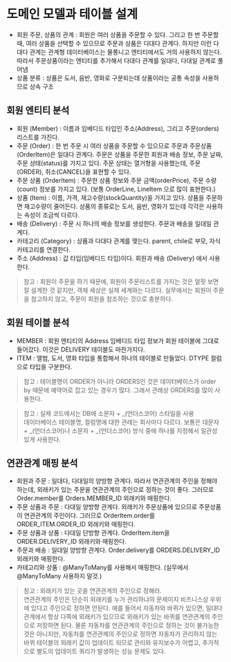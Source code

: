 # 도메인 모델과 테이블 설계
- 회원 주문, 상품의 관계 : 회원은 여러 상품을 주문할 수 있다. 그리고 한 번 주문할 때,
여러 상품을 선택할 수 있으므로 주문과 상품은 다대다 관계다. 하지만 이런 다대다 관계는 
관계형 데이터베이스는 물롱니고 엔티티에서도 거의 사용하지 않는다. 따라서 주문상품이라는 
엔티티를 추가해서 다대다 관계를 일대다, 다대일 관계로 풀어냄
- 상품 분류 : 상품은 도서, 음반, 영화로 구분되는데 상품이라는 공통 속성을 사용하므로 상속 구조

## 회원 엔티티 분석
- 회원 (Member) : 이름과 임베디드 타입인 주소(Address), 그리고 주문(orders) 리스트를 가진다.
- 주문 (Order) : 한 번 주문 시 여러 상품을 주문할 수 있으므로 주문과 주문상품(OrderItem)은 일대다 관계다.
주문은 상품을 주문한 회원과 배송 정보, 주문 날짜, 주문 상태(status)를 가지고 있다. 주문 상태는
열거형을 사용했는데, 주문(ORDER), 취소(CANCEL)을 표현할 수 있다.
- 주문 상품 (OrderItem) : 주문한 상품 정보와 주문 금액(orderPrice), 주문 수량(count)
정보를 가지고 있다. (보통 OrderLine, LineItem 으로 많이 표현한다.)
- 상품 (Item) : 이름, 가격, 재고수량(stockQuantity)을 가지고 있다. 상품을 주문하면 재고수량이
줄어든다. 상품의 종류로는 도서, 음반, 영화가 있는데 각각은 사용하는 속성이 조금씩 다르다.
- 배송 (Delivery) : 주문 시 하나의 배송 정보를 생성한다. 주문과 배송을 일대일 관계다.
- 카테고리 (Category) : 상품과 다대다 관계를 맺는다. parent, chile로 부모, 자식 카테고리를 연결한다.
- 주소 (Address) : 값 타입(임베디드 타입)이다. 회원과 배송 (Delivery) 에서 사용한다.
> 참고 : 회원이 주문을 하기 때문에, 회원이 주문리스트를 가지는 것은 얼핏 보면 잘 설계한 것 같지만, 객체 세상은
> 실제 세계와는 다르다. 실무에서는 회원이 주문을 참고하지 않고, 주문이 회원을 참조하는 것으로 충분하다.

## 회원 테이블 분석
- MEMBER : 회원 엔티티의 Address 임베디드 타입 정보가 회원 테이블에 그대로 들어갔다.
이것은 DELIVERY 테이블도 마찬가지다.
- ITEM : 앨범, 도서, 영화 타입을 통합해서 하나의 테이블로 만들었다. DTYPE 컬럼으로 타입을 구분한다.
> 참고 : 테이블명이 ORDER가 아니라 ORDERS인 것은 데이터베이스가 order by 때문에 예약어로 잡고 있는
> 경우가 많다. 그래서 관례상 ORDERS를 많이 사용한다.

> 참고 : 실제 코드에서는 DB에 소문자 + _(언더스코어) 스타일을 사용<br>
> 데이터베이스 테이블명, 컬럼명에 대한 관례는 회사마다 다르다. 보통은 대문자 + _(언더스코어)나 소문자 + _(언더스코어)
> 방식 중에 하나를 지정해서 일관성 있게 사용한다.

## 연관관계 매핑 분석
- 회원과 주문 : 일대다, 다대일의 양방향 관계다. 따라서 연관관계의 주인을 정해야 하는데,
외래키가 있는 주문을 연관관계의 주인으로 정하는 것이 좋다. 
그러므로 Order.member를 Orders.MEMBER_ID 외래키와 매핑한다.
- 주문 상품과 주문 : 다대일 양방향 관계다. 외래키가 주문상품에 있으므로 주문상품이 연관관계의 주인이다.
그러므로 OrderItem.order를 ORDER_ITEM.ORDER_ID 외래키와 매핑한다.
- 주문 상품과 상품 : 다대일 단방향 관계다. OrderItem.item을 ORDER.DELIVERY_ID 외래키와 매핑한다.
- 주문과 배송 : 일대일 양방향 관계다. Order.delivery를 ORDERS.DELIVERY_ID 외래키와 매핑한다.
- 카테고리와 상품 : @ManyToMany를 사용해서 매핑한다. (실무에서 @ManyToMany 사용하지 말것.)
> 참고 : 외래키가 있는 곳을 연관관계의 주인으로 정해라.<br>
> 연관관계의 주인은 단순히 외래키를 누가 관리하냐의 문제이지 비즈니스상 우위에 있다고 주인으로 정하면 안된다.
> 예를 들어서 자동차와 바퀴가 있으면, 일대다 관계에서 항상 다쪽에 외래키가 있으므로 외래키가 있는 바퀴를 
> 연관관계의 주인으로 저장하면 된다. 물론 자동차를 연관관계의 주인으로 정하는 것이 불가능한 것은 아니지만,
> 자동차를 연관관께의 주인으로 정하면 자동차가 관리하지 않는 바퀴 테이블의 외래키 값이 업데이트 되므로
> 관리와 유지보수가 어렵고, 추가적으로 별도의 업데이트 쿼리가 발생하는 성능 문제도 있다.

 
